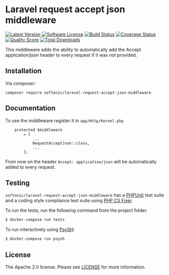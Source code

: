 Laravel request accept json middleware
=====

[![Latest Version](https://img.shields.io/github/release/softonic/laravel-request-accept-json-middleware.svg?style=flat-square)](https://github.com/softonic/laravel-request-accept-json-middleware/releases)
[![Software License](https://img.shields.io/badge/license-Apache%202.0-blue.svg?style=flat-square)](LICENSE.md)
[![Build Status](https://img.shields.io/travis/softonic/laravel-request-accept-json-middleware/master.svg?style=flat-square)](https://travis-ci.org/softonic/laravel-request-accept-json-middleware)
[![Coverage Status](https://img.shields.io/scrutinizer/coverage/g/softonic/laravel-request-accept-json-middleware.svg?style=flat-square)](https://scrutinizer-ci.com/g/softonic/laravel-request-accept-json-middleware/code-structure)
[![Quality Score](https://img.shields.io/scrutinizer/g/softonic/laravel-request-accept-json-middleware.svg?style=flat-square)](https://scrutinizer-ci.com/g/softonic/laravel-request-accept-json-middleware)
[![Total Downloads](https://img.shields.io/packagist/dt/softonic/laravel-request-accept-json-middleware.svg?style=flat-square)](https://packagist.org/packages/softonic/laravel-request-accept-json-middleware)

This middleware adds the ability to automatically add the Accept application/json header to every request if it was not provided.

Installation
-------

Via composer:
```
composer require softonic/laravel-request-accept-json-middleware
```

Documentation
-------

To use the middleware register it in `app/Http/Kernel.php`

```
    protected $middleware
        = [
            ...
            RequestAcceptJson::class,
            ...
        ];
```

From now on the header `Accept: application/json` will be automatically added to every request.

Testing
-------

`softonic/laravel-request-accept-json-middleware` has a [PHPUnit](https://phpunit.de) test suite and a coding style compliance test suite using [PHP CS Fixer](http://cs.sensiolabs.org/).

To run the tests, run the following command from the project folder.

``` bash
$ docker-compose run tests
```

To run interactively using [PsySH](http://psysh.org/):
``` bash
$ docker-compose run psysh
```

License
-------

The Apache 2.0 license. Please see [LICENSE](LICENSE) for more information.

[PSR-2]: http://www.php-fig.org/psr/psr-2/
[PSR-4]: http://www.php-fig.org/psr/psr-4/
